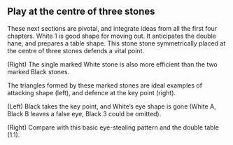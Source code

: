 ## Play at the centre of three stones

<!-- fig. 4.6.1 -->
These next sections are pivotal, and integrate ideas from all the first four chapters. White 1 is good shape for moving out. It anticipates the double hane, and prepares a table shape. This stone stone symmetrically placed at the centre of three stones defends a vital point.

<!-- fig. 4.6.2 -->
(Right) The single marked White stone is also more efficient than the two marked Black stones.

<!-- fig. 4.6.3 -->
<!-- fig. 4.6.4 -->
The triangles formed by these marked stones are ideal examples of attacking shape (left), and defence at the key point (right).

<!-- fig. 4.6.5 -->
(Left) Black takes the key point, and White’s eye shape is gone (White A, Black B leaves a false eye, Black 3 could be omitted).

<!-- fig. 4.6.6 -->
(Right) Compare with this basic eye-stealing pattern and the double table (1.1).